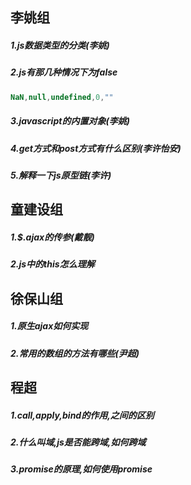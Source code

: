 ## 李姚组

##### 1.js数据类型的分类(李姚)

##### 2.js有那几种情况下为false

~~~javascript
NaN,null,undefined,0,""
~~~

##### 3.javascript的内置对象(李姚)

##### 4.get方式和post方式有什么区别(李许怡安)

##### 5.解释一下js原型链(李许)

## 童建设组

##### 1.$.ajax的传参(戴靓)

##### 2.js中的this怎么理解



## 徐保山组

##### 1.原生ajax如何实现

##### 2.常用的数组的方法有哪些(尹超)

## 程超

##### 1.call,apply,bind的作用,之间的区别

##### 2.什么叫域,js是否能跨域,如何跨域

##### 3.promise的原理,如何使用promise

##### 